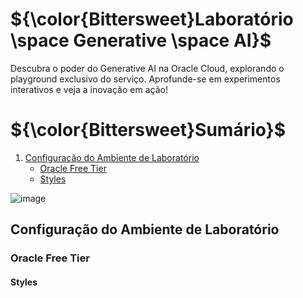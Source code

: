# ${\color{Bittersweet}Laboratório \space Generative \space AI}$
Descubra o poder do Generative AI na Oracle Cloud, explorando o playground exclusivo do serviço. Aprofunde-se em experimentos interativos e veja a inovação em ação!

# ${\color{Bittersweet}Sumário}$

1. [Configuração do Ambiente de Laboratório](#configuração-do-ambiente-de-laboratório)
   - [Oracle Free Tier](#oracle-free-tier)
   - [Styles](#styles)


![image](https://github.com/user-attachments/assets/5e362eb5-9a23-4e74-ad97-f9046c2afe70)






## Configuração do Ambiente de Laboratório
### Oracle Free Tier
#### Styles
